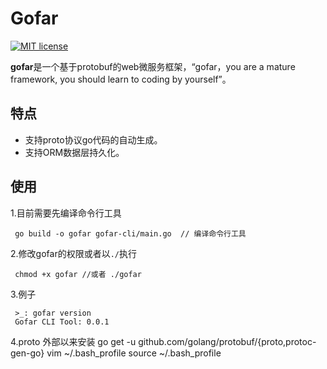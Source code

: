 # Gofar

[![MIT license](https://img.shields.io/badge/license-MIT-brightgreen.svg)](https://opensource.org/licenses/MIT)

**gofar**是一个基于protobuf的web微服务框架，“gofar，you are a mature framework, you should learn to coding by yourself”。
## 特点
 - 支持proto协议go代码的自动生成。  
 - 支持ORM数据层持久化。
## 使用
1.目前需要先编译命令行工具  
```
 go build -o gofar gofar-cli/main.go  // 编译命令行工具
```  
2.修改gofar的权限或者以`./`执行
```
 chmod +x gofar //或者 ./gofar
``` 
3.例子
```
 >_: gofar version
 Gofar CLI Tool: 0.0.1
```  

4.proto 外部以来安装
go get -u github.com/golang/protobuf/{proto,protoc-gen-go}
vim ~/.bash_profile
source ~/.bash_profile